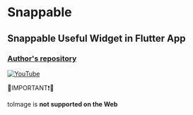 # Snappable
## Snappable Useful Widget in Flutter App

### [Author's repository](https://github.com/TheTechDesigner/Snappable)

[![YouTube](https://img.youtube.com/vi/iwBOnnJk2Pk/0.jpg)](https://youtu.be/iwBOnnJk2Pk "Snappable Useful Widget in Flutter App")

🔴IMPORTANT❗🔴

toImage is **not supported on the Web**
